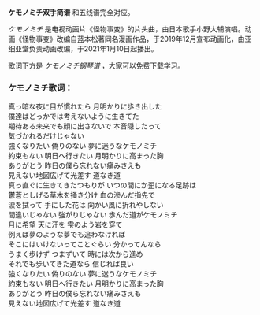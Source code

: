 

**ケモノミチ双手简谱** 和五线谱完全对应。

_ケモノミチ_
是电视动画片《怪物事变》的片头曲，由日本歌手小野大辅演唱。动画《怪物事变》改编自蓝本松著同名漫画作品，于2019年12月宣布动画化，由亚细亚堂负责动画改编，于2021年1月10日起播出。

歌词下方是 _ケモノミチ钢琴谱_ ，大家可以免费下载学习。

### ケモノミチ歌词：

真っ暗な夜に目が慣れたら 月明かりに歩き出した  
僕達はどっかでは考えないように生きてた  
期待ある未来でも顔に出さないで 本音隠したって  
気づかれるだけじゃない  
強くなりたい 偽りのない 夢に迷うなケモノミチ  
約束もない 明日へ行きたい 月明かりに高まった胸  
ありがとう 昨日の僕ら忘れない痛みさえも  
見えない地図広げて光差す 道なき道  
真っ直ぐに生きてきたつもりが いつの間にか歪になる足跡は  
鬱蒼としげる草木を掻き分け 血の滲んだ指先で  
涙を拭って 手にした花は 向かい風に折れやしない  
間違いじゃない 強がりじゃない 歩んだ道がケモノミチ  
月に希望 天に汗を 雫のよう岩を穿て  
例えば夢のような夢でも追わなければ  
そこにはいけないってことぐらい 分かってんなら  
うまく歩けず つまずいて 時には次から進め  
それでも歩いてきた道なら 信じれば良い  
強くなりたい 偽りのない 夢に迷うなケモノミチ  
約束もない 明日へ行きたい 月明かりに高まった胸  
ありがとう 昨日の僕ら忘れない痛みさえも  
見えない地図広げて光差す 道なき道

